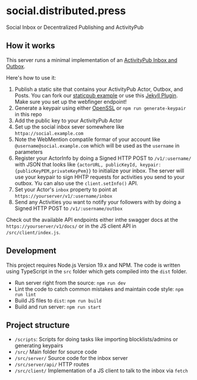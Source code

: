 # social.distributed.press
Social Inbox or Decentralized Publishing and ActivityPub


## How it works

This server runs a minimal implementation of an [ActivityPub Inbox and Outbox](https://activitypub.rocks/).

Here's how to use it:

1. Publish a static site that contains your ActivityPub Actor, Outbox, and Posts. You can fork our [staticpub example](https://github.com/RangerMauve/staticpub.mauve.moe/) or use this [Jekyll Plugin](https://0xacab.org/sutty/jekyll/jekyll-activitypub). Make sure you set up the webfinger endpoint!
1. Generate a keypair using either [OpenSSL](https://blog.joinmastodon.org/2018/06/how-to-implement-a-basic-activitypub-server/#$:~:text=keypair) or `npm run generate-keypair` in this repo
1. Add the public key to your ActivityPub Actor
1. Set up the social inbox sever somewhere like `httpa://social.example.com`
1. Note the WebMention compatile formar of your account like `@username@social.example.com` which will be used as the `username` in parameters
1. Register your ActorInfo by doing a Signed HTTP POST to `/v1/:username/` with JSON that looks like `{actorURL, publicKeyId, keypair: {publicKeyPEM,privateKeyPem}}` to initialize your inbox. The server will use your keypair to sign HHTP requests for activities you send to your outbox. Yiu can also use the `client.setInfo()` API.
1. Set your Actor's `inbox` property to point at `https://yourserver/v1/:username/inbox`
1. Send any Activities you want to notify your followers with by doing a Signed HTTP POST to `/v1/:username/outbox`

Check out the available API endpoints either inthe swagger docs at the `https://yourserver/v1/docs/` or in the JS client API in `/src/client/index.js`.

## Development

This project requires Node.js Version 19.x and NPM.
The code is written using TypeScript in the `src` folder which gets compiled into the `dist` folder.

- Run server right from the source: `npm run dev`
- Lint the code to catch common mistakes and maintain code style: `npm run lint`
- Build JS files to `dist`: `npm run build`
- Build and run server: `npm run start`

## Project structure

- `/scripts`: Scripts for doing tasks like importing blocklists/admins or generating keypairs
- `/src/` Main folder for source code
- `/src/server/` Source code for the inbox server
- `/src/server/api/` HTTP routes
- `/src/client/` Implementation of a JS client to talk to the inbox via `fetch`

